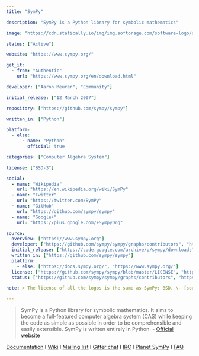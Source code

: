 ```yaml
---
title: "SymPy"

description: "SymPy is a Python library for symbolic mathematics"

image: "https://cdn.statically.io/img/img.softorage.com/software-logo/sympy.png?h=64"

status: ["Active"]

website: "https://www.sympy.org/"

get_it:
  - from: "Authentic"
    url: "https://www.sympy.org/en/download.html"

developer: ["Aaron Meurer", "Community"]

initial_release: ["12 March 2007"]

repository: ["https://github.com/sympy/sympy"]

written_in: ["Python"]

platform:
  - else:
      - name: "Python"
        official: true

categories: ["Computer Algebra System"]

license: ["BSD-3"]

social:
  - name: "Wikipedia"
    url: "https://en.wikipedia.org/wiki/SymPy"
  - name: "Twitter"
    url: "https://twitter.com/SymPy"
  - name: "GitHub"
    url: "https://github.com/sympy/sympy"
  - name: "Google+"
    url: "https://plus.google.com/+SympyOrg"

source:
  overview: ["https://www.sympy.org"]
  developer: ["https://github.com/sympy/sympy/graphs/contributors", "https://docs.sympy.org/latest/aboutus.html"]
  initial_release: ["https://code.google.com/archive/p/sympy/downloads?page=6"]
  written_in: ["https://github.com/sympy/sympy"]
  platform:
    - else: ["https://docs.sympy.org/", "https://www.sympy.org/"]
  license: ["https://github.com/sympy/sympy/blob/master/LICENSE", "https://docs.sympy.org/latest/aboutus.html#license"]
  status: ["https://github.com/sympy/sympy/graphs/contributors", "https://www.sympy.org/"]

note: > The license of all the logos is the same as SymPy: BSD. \- [source](https://docs.sympy.org/latest/outreach.html#sympy-logos).

---
```

  > SymPy is a Python library for symbolic mathematics. It aims to become a full-featured computer algebra system (CAS) while keeping the code as simple as possible in order to be comprehensible and easily extensible. SymPy is written entirely in Python. \- [Official website](https://www.sympy.org/)
  
  [Documentation](https://docs.sympy.org/)  I  [Wiki](https://github.com/sympy/sympy/wiki)  I  [Mailing list](https://groups.google.com/forum/#!forum/sympy)  I  [Gitter chat](https://gitter.im/sympy/sympy)  I  [IRC](https://webchat.freenode.net/?channels=sympy)  I  [Planet SymPy](https://planet.sympy.org/)  I  [FAQ](https://github.com/sympy/sympy/wiki/Faq)

